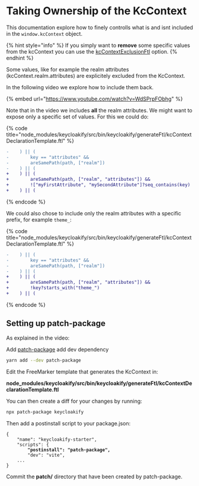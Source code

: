 # Taking Ownership of the KcContext

This documentation explore how to finely controlls what is and isnt included in the `window.kcContext` object.

{% hint style="info" %}
If you simply want to **remove** some specific values from the kcContext you can use the [kcContextExclusionFtl](configuration-options/kccontextexclusionsftl.md) option. &#x20;
{% endhint %}

Some values, like for example the realm attributes (kcContext.realm.attributes) are explicitely excluded from the KcContext.

In the following video we explore how to include them back. &#x20;

{% embed url="https://www.youtube.com/watch?v=WdSPrpFObhg" %}

Note that in the video we includes **all** the realm attributes. We might want to expose only a specific set of values. For this we could do: &#x20;

{% code title="node_modules/keycloakify/src/bin/keycloakify/generateFtl/kcContextDeclarationTemplate.ftl" %}
```diff
-    ) || (
-        key == "attributes" &&
-        areSamePath(path, ["realm"])
-    ) || (
+    ) || (
+        areSamePath(path, ["realm", "attributes"]) &&
+        !["myFirstAttribute", "mySecondAttribute"]?seq_contains(key)
+    ) || (
```
{% endcode %}

We could also chose to include only the realm attributes with a specific prefix, for example `theme_`:

{% code title="node_modules/keycloakify/src/bin/keycloakify/generateFtl/kcContextDeclarationTemplate.ftl" %}
```diff
-    ) || (
-        key == "attributes" &&
-        areSamePath(path, ["realm"])
-    ) || (
+    ) || (
+        areSamePath(path, ["realm", "attributes"]) &&
+        !key?starts_with("theme_")
+    ) || (
```
{% endcode %}

## Setting up patch-package

As explained in the video: &#x20;

Add [patch-package](https://www.npmjs.com/package/patch-package) add dev dependency

```bash
yarn add --dev patch-package
```

Edit the FreeMarker template that generates the KcContext in:&#x20;

**node\_modules/keycloakify/src/bin/keycloakify/generateFtl/kcContextDeclarationTemplate.ftl**

You can then create a diff for your changes by running: &#x20;

```bash
npx patch-package keycloakify
```

Then add a postinstall script to your package.json:

<pre class="language-json" data-title="package.json"><code class="lang-json">{
    "name": "keycloakify-starter",
    "scripts": {
<strong>        "postinstall": "patch-package",
</strong>        "dev": "vite",
    ...
}
</code></pre>

Commit the **patch/** directory that have been created by patch-package.
